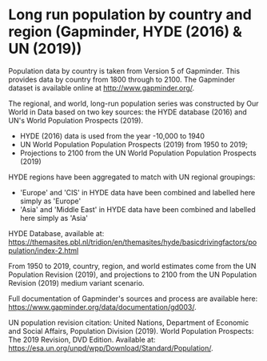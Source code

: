 # Long run population by country and region (Gapminder, HYDE (2016) & UN (2019))

Population data by country is taken from Version 5 of Gapminder. This provides data by country from 1800 through to 2100. The Gapminder dataset is available online at http://www.gapminder.org/.

The regional, and world, long-run population series was constructed by Our World in Data based on two key sources: the HYDE database (2016) and UN's World Population Prospects (2019). 

- HYDE (2016) data is used from the year -10,000 to 1940
- UN World Population Population Prospects (2019) from 1950 to 2019; 
- Projections to 2100 from the UN World Population Population Prospects (2019)

HYDE regions have been aggregated to match with UN regional groupings:
- 'Europe' and 'CIS' in HYDE data have been combined and labelled here simply as 'Europe'
- 'Asia' and 'Middle East' in HYDE data have been combined and labelled here simply as 'Asia'

HYDE Database, available at: https://themasites.pbl.nl/tridion/en/themasites/hyde/basicdrivingfactors/population/index-2.html

From 1950 to 2019, country, region, and world estimates come from the UN Population Revision (2019), and projections to 2100 from the UN Population Revision (2019) medium variant scenario.

Full documentation of Gapminder's sources and process are available here: https://www.gapminder.org/data/documentation/gd003/.

UN population revision citation:
United Nations, Department of Economic and Social Affairs, Population Division (2019). World Population Prospects: The 2019 Revision, DVD Edition. Available at: https://esa.un.org/unpd/wpp/Download/Standard/Population/.